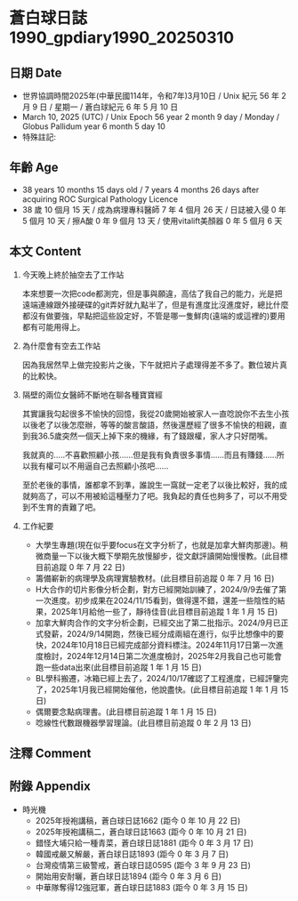 [_metadata_:encoding]: - "utf-8"
[_metadata_:language]: - "zh-Hant-TW"
[_metadata_:fileformat]: - "markdown"
[_metadata_:MIME_type]: - "text/plain"
[_metadata_:markdown_version]: - "commonmark version 0.30"
[_metadata_:markdown_spec]: - "https://spec.commonmark.org/0.30/"

# 蒼白球日誌1990_gpdiary1990_20250310 #

## 日期 Date ##

* 世界協調時間2025年(中華民國114年，令和7年)3月10日 / Unix 紀元 56 年 2 月 9 日 / 星期一 / 蒼白球紀元 6 年 5 月 10 日
* March 10, 2025 (UTC) / Unix Epoch 56 year 2 month 9 day / Monday / Globus Pallidum year 6 month 5 day 10
* 特殊註記:

## 年齡 Age ##

* 38 years 10 months 15 days old / 7 years 4 months 26 days after acquiring ROC Surgical Pathology Licence
* 38 歲 10 個月 15 天 / 成為病理專科醫師 7 年 4 個月 26 天 / 日誌被入侵 0 年 5 個月 10 天 / 擦A酸 0 年 9 個月 13 天 / 使用vitalift美顏器 0 年 5 個月 6 天

## 本文 Content ##

1. 今天晚上終於抽空去了工作站

    本來想要一次把code都測完，但是事與願違，高估了我自己的能力，光是把遠端連線跟外接硬碟的git弄好就九點半了，但是有進度比沒進度好，總比什麼都沒有做要強，早點把這些設定好，不管是哪一隻鮮肉(遠端的或這裡的)要用都有可能用得上。

2. 為什麼會有空去工作站

    因為我居然早上做完投影片之後，下午就把片子處理得差不多了。數位玻片真的比較快。

3. 隔壁的兩位女醫師不斷地在聊各種寶寶經

    其實讓我勾起很多不愉快的回憶，我從20歲開始被家人一直唸說你不去生小孩以後老了以後怎麼辦，等等的酸言酸語，然後還歷經了很多不愉快的相親，直到我36.5歲突然一個天上掉下來的機緣，有了錢跟權，家人才只好閉嘴。

    我就真的.....不喜歡照顧小孩......但是我有負責很多事情......而且有賺錢......所以我有權可以不用逼自己去照顧小孩吧......

    至於老後的事情，誰都拿不到準，誰說生一窩就一定老了以後比較好，我的成就夠高了，可以不用被給這種壓力了吧。我負起的責任也夠多了，可以不用受到不生育的責難了吧。

4. 工作紀要

    - 大學生專題(現在似乎要focus在文字分析了，也就是加拿大鮮肉那邊)。稍微商量一下以後大概下學期先放慢腳步，從文獻評讀開始慢慢教。(此目標目前追蹤 0 年 7 月 22 日)
    - 籌備嶄新的病理學及病理實驗教材。(此目標目前追蹤 0 年 7 月 16 日)
    - H大合作的切片影像分析企劃，對方已經開始訓練了，2024/9/9去催了第一次進度。初步成果在2024/11/15看到，做得還不錯，還差一些陰性的結果，2025年1月給他一些了，靜待佳音(此目標目前追蹤 1 年 1 月 15 日)
    - 加拿大鮮肉合作的文字分析企劃，已經交出了第二批指示。2024/9月已正式發薪，2024/9/14開跑，然後已經分成兩組在進行，似乎比想像中的要快，2024年10月18日已經完成部分資料標注。2024年11月17日第一次進度檢討，2024年12月14日第二次進度檢討，2025年2月我自己也可能會跑一些data出來(此目標目前追蹤 1 年 1 月 15 日)
    - BL學科搬遷，冰箱已經上去了，2024/10/17確認了工程進度，已經評鑒完了，2025年1月我已經開始催他，他說盡快。(此目標目前追蹤 1 年 1 月 15 日)
    - 偶爾要念點病理書。(此目標目前追蹤 1 年 1 月 15 日)
    - 唸線性代數跟機器學習理論。(此目標目前追蹤 0 年 2 月 13 日)

## 注釋 Comment ##


## 附錄 Appendix ##

* 時光機
    - 2025年授袍講稿，蒼白球日誌1662 (距今 0 年 10 月 22 日)
    - 2025年授袍講稿二，蒼白球日誌1663 (距今 0 年 10 月 21 日)
    - 錯怪大埔只給一種青菜，蒼白球日誌1881 (距今 0 年 3 月 17 日)
    - 韓國戒嚴又解嚴，蒼白球日誌1893 (距今 0 年 3 月 7 日)
    - 台灣疫情第三級警戒，蒼白球日誌0595 (距今 3 年 9 月 23 日)
    - 開始用安耐曬，蒼白球日誌1894 (距今 0 年 3 月 6 日)
    - 中華隊奪得12強冠軍，蒼白球日誌1883 (距今 0 年 3 月 15 日)
